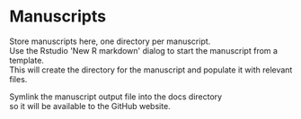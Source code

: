# Manuscripts

Store manuscripts here, one directory per manuscript.  
Use the Rstudio 'New R markdown' dialog to start the manuscript from a template.  
This will create the directory for the manuscript and populate it with relevant files.  

Symlink the manuscript output file into the docs directory  
so it will be available to the GitHub website.  